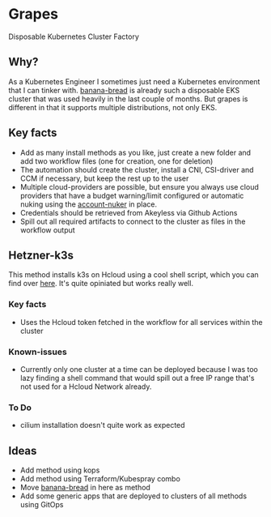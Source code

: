 # Grapes

Disposable Kubernetes Cluster Factory

## Why?

As a Kubernetes Engineer I sometimes just need a Kubernetes environment that I can tinker with. [banana-bread](https://github.com/alleaffengaffen/banana-bread) is already such a disposable EKS cluster that was used heavily in the last couple of months. But grapes is different in that it supports multiple distributions, not only EKS.

## Key facts

- Add as many install methods as you like, just create a new folder and add two workflow files (one for creation, one for deletion)
- The automation should create the cluster, install a CNI, CSI-driver and CCM if necessary, but keep the rest up to the user
- Multiple cloud-providers are possible, but ensure you always use cloud providers that have a budget warning/limit configured or automatic nuking using the [account-nuker](https://github.com/alleaffengaffen/account-nuker) in place.
- Credentials should be retrieved from Akeyless via Github Actions
- Spill out all required artifacts to connect to the cluster as files in the workflow output

## Hetzner-k3s

This method installs k3s on Hcloud using a cool shell script, which you can find over [here](https://github.com/vitobotta/hetzner-k3s). It's quite opiniated but works really well.

### Key facts

- Uses the Hcloud token fetched in the workflow for all services within the cluster

### Known-issues

- Currently only one cluster at a time can be deployed because I was too lazy finding a shell command that would spill out a free IP range that's not used for a Hcloud Network already.

### To Do

- cilium installation doesn't quite work as expected

## Ideas

- Add method using kops
- Add method using Terraform/Kubespray combo
- Move [banana-bread](https://github.com/alleaffengaffen/banana-bread) in here as method
- Add some generic apps that are deployed to clusters of all methods using GitOps